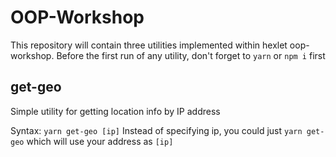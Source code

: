 # OOP-Workshop
This repository will contain three utilities implemented within hexlet oop-workshop.
Before the first run of any utility, don't forget to `yarn` or `npm i` first
## get-geo

Simple utility for getting location info by IP address

Syntax: `yarn get-geo [ip]`
Instead of specifying ip, you could just `yarn get-geo` which will use your address as `[ip]`
